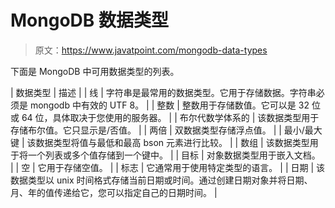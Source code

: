 # MongoDB 数据类型

> 原文：<https://www.javatpoint.com/mongodb-data-types>

下面是 MongoDB 中可用数据类型的列表。

| 数据类型 | 描述 |
| 线 | 字符串是最常用的数据类型。它用于存储数据。字符串必须是 mongodb 中有效的 UTF 8。 |
| 整数 | 整数用于存储数值。它可以是 32 位或 64 位，具体取决于您使用的服务器。 |
| 布尔代数学体系的 | 该数据类型用于存储布尔值。它只显示是/否值。 |
| 两倍 | 双数据类型存储浮点值。 |
| 最小/最大键 | 该数据类型将值与最低和最高 bson 元素进行比较。 |
| 数组 | 该数据类型用于将一个列表或多个值存储到一个键中。 |
| 目标 | 对象数据类型用于嵌入文档。 |
| 空 | 它用于存储空值。 |
| 标志 | 它通常用于使用特定类型的语言。 |
| 日期 | 该数据类型以 unix 时间格式存储当前日期或时间。通过创建日期对象并将日期、月、年的值传递给它，您可以指定自己的日期时间。 |